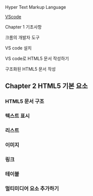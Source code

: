 Hyper Text Markup Language

[VScode](./VScode#VScode-설치)

Chapter 1 기초사항  

크롬의 개발자 도구  

VS code 설치  

VS code로 HTML5 문서 작성하기  

구조화된 HTML5 문서 작성  


## Chapter 2 HTML5 기본 요소    

### HTML5 문서 구조

### 텍스트 표시  

### 리스트  

### 이미지  

### 링크  

### 테이블  

### 멀티미디어 요소 추가하기  
